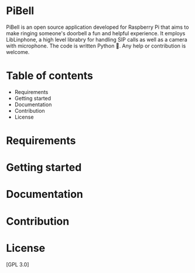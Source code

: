 # PiBell

PiBell is an open source application developed for Raspberry Pi that aims to make ringing someone's doorbell a fun and helpful experience. It employs LibLinphone, a high level librabry for handling SIP calls as well as a camera with microphone. The code is written Python 🐍.
Any help or contribution is welcome. 

# Table of contents
* Requirements
* Getting started
* Documentation
* Contribution
* License


# Requirements
# Getting started
# Documentation
# Contribution
# License
[GPL 3.0]
